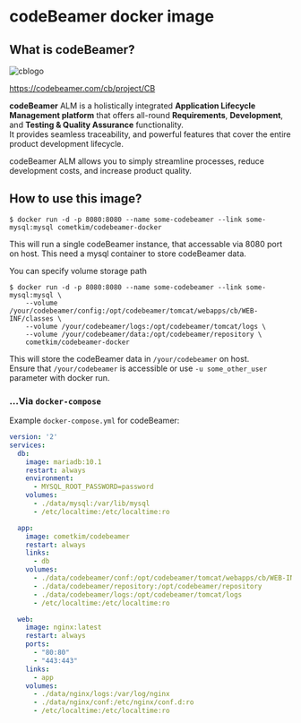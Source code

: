 # codeBeamer docker image

## What is codeBeamer?

![cblogo](https://codebeamer.com/cb/images/newskin/header/cblogo-xl.png)

https://codebeamer.com/cb/project/CB

**codeBeamer** ALM is a holistically integrated **Application Lifecycle Management platform** that offers all-round **Requirements**, **Development**, and **Testing & Quality Assurance** functionality.  
It provides seamless traceability, and powerful features that cover the entire product development lifecycle.

codeBeamer ALM allows you to simply streamline processes, reduce development costs, and increase product quality.

## How to use this image?

`$ docker run -d -p 8080:8080 --name some-codebeamer --link some-mysql:mysql cometkim/codebeamer-docker` 

This will run a single codeBeamer instance, that accessable via 8080 port on host. This need a mysql container to store codeBeamer data.

You can specify volume storage path
```
$ docker run -d -p 8080:8080 --name some-codebeamer --link some-mysql:mysql \
    --volume /your/codebeamer/config:/opt/codebeamer/tomcat/webapps/cb/WEB-INF/classes \
    --volume /your/codebeamer/logs:/opt/codebeamer/tomcat/logs \
    --volume /your/codebeamer/data:/opt/codebeamer/repository \
    cometkim/codebeamer-docker
```

This will store the codeBeamer data in `/your/codebeamer` on host.  
Ensure that `/your/codebeamer` is accessible or use `-u some_other_user` parameter with docker run.

### ...Via `docker-compose`

Example `docker-compose.yml` for codeBeamer:

```yaml
version: '2'
services:
  db:
    image: mariadb:10.1 
    restart: always
    environment:
      - MYSQL_ROOT_PASSWORD=password
    volumes:
      - ./data/mysql:/var/lib/mysql
      - /etc/localtime:/etc/localtime:ro

  app:
    image: cometkim/codebeamer
    restart: always
    links:
      - db
    volumes:
      - ./data/codebeamer/conf:/opt/codebeamer/tomcat/webapps/cb/WEB-INF/classes
      - ./data/codebeamer/repository:/opt/codebeamer/repository
      - ./data/codebeamer/logs:/opt/codebeamer/tomcat/logs
      - /etc/localtime:/etc/localtime:ro

  web:
    image: nginx:latest
    restart: always
    ports:
      - "80:80"
      - "443:443"
    links:
      - app
    volumes:
      - ./data/nginx/logs:/var/log/nginx
      - ./data/nginx/conf:/etc/nginx/conf.d:ro
      - /etc/localtime:/etc/localtime:ro
```
